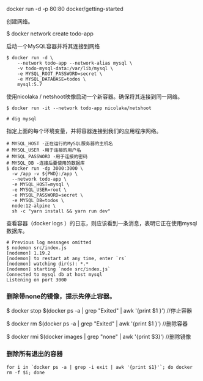 docker run -d -p 80:80 docker/getting-started

创建网络。

$ docker network create todo-app

启动一个MySQL容器并将其连接到网络
```shell
$ docker run -d \
    --network todo-app --network-alias mysql \
    -v todo-mysql-data:/var/lib/mysql \
    -e MYSQL_ROOT_PASSWORD=secret \
    -e MYSQL_DATABASE=todos \
    mysql:5.7
```

使用nicolaka / netshoot映像启动一个新容器。确保将其连接到同一网络。
```
$ docker run -it --network todo-app nicolaka/netshoot

# dig mysql
```

指定上面的每个环境变量，并将容器连接到我们的应用程序网络。
```shell
# MYSQL_HOST -正在运行的MySQL服务器的主机名
# MYSQL_USER -用于连接的用户名
# MYSQL_PASSWORD -用于连接的密码
# MYSQL_DB -连接后要使用的数据库
$ docker run -dp 3000:3000 \
  -w /app -v ${PWD}:/app \
  --network todo-app \
  -e MYSQL_HOST=mysql \
  -e MYSQL_USER=root \
  -e MYSQL_PASSWORD=secret \
  -e MYSQL_DB=todos \
  node:12-alpine \
  sh -c "yarn install && yarn run dev"
```

查看容器（docker logs <container-id>）的日志，则应该看到一条消息，表明它正在使用mysql数据库。
```shell
# Previous log messages omitted
$ nodemon src/index.js
[nodemon] 1.19.2
[nodemon] to restart at any time, enter `rs`
[nodemon] watching dir(s): *.*
[nodemon] starting `node src/index.js`
Connected to mysql db at host mysql
Listening on port 3000
```


### 删除带none的镜像，提示先停止容器。

$ docker stop $(docker ps -a | grep "Exited" | awk '{print $1 }') //停止容器

$ docker rm $(docker ps -a | grep "Exited" | awk '{print $1 }') //删除容器

$ docker rmi $(docker images | grep "none" | awk '{print $3}') //删除镜像

### 删除所有退出的容器
```shell
for i in `docker ps -a | grep -i exit | awk '{print $1}'`; do docker rm -f $i; done
```